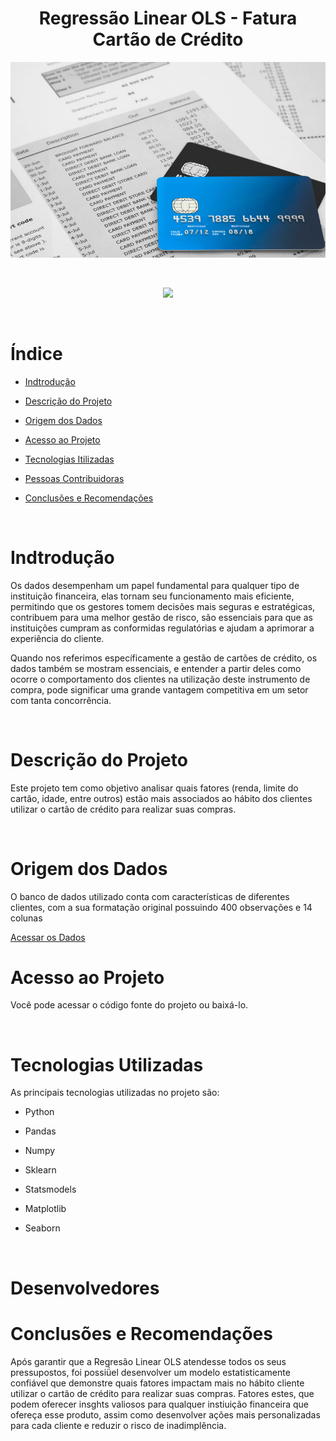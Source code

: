 <h1 align="center"> Regressão Linear OLS - Fatura Cartão de Crédito </h1>

<p align="center">
  <img src="figuras/fatura.jpg" />
</p>
<br>
<p align="center">
<img loading="lazy" src="http://img.shields.io/static/v1?label=STATUS&message=EM%20DESENVOLVIMENTO&color=GREEN&style=for-the-badge"/>
</p>
<br>

# Índice 

* [Indtrodução](#indtroducao)

* [Descrição do Projeto](#descrição-do-projeto)

* [Origem dos Dados](#origem-dos-dados)

* [Acesso ao Projeto](#acesso-ao-projeto)
  
* [Tecnologias Itilizadas](#tecnologias-utilizadas)
  
* [Pessoas Contribuidoras](#pessoas-contribuidoras)

* [Conclusões e Recomendações](#conclusões-e-recomendações)
<br>

# Indtrodução

  <p>Os dados desempenham um papel fundamental para qualquer tipo de instituição financeira, elas tornam seu funcionamento mais eficiente, permitindo que os gestores tomem decisões mais seguras e estratégicas, contribuem para uma melhor gestão de risco, são essenciais para que as instituições cumpram as conformidas regulatórias e ajudam a aprimorar a experiência do cliente.
  
  Quando nos referimos específicamente a gestão de cartões de crédito, os dados também se mostram essenciais, e entender a partir deles como ocorre o comportamento dos clientes na utilização deste instrumento de compra, pode significar uma grande vantagem competitiva em um setor com tanta concorrência.</p>
<br>

# Descrição do Projeto

<p>Este projeto tem como objetivo analisar quais fatores (renda, limite do cartão, idade, entre outros) estão mais associados ao hábito dos clientes utilizar o cartão de crédito para realizar suas compras.</p>
<br>

# Origem dos Dados

<p>O banco de dados utilizado conta com características de diferentes clientes, com a sua formatação original possuindo 400 observações e 14 colunas</p>

[Acessar os Dados](#dados)
<br>

# Acesso ao Projeto

<p>Você pode acessar o código fonte do projeto ou baixá-lo.</p>
<br>

# Tecnologias Utilizadas

<p>As principais tecnologias utilizadas no projeto são:
  
- Python
  
- Pandas
  
- Numpy
  
- Sklearn
  
- Statsmodels
  
- Matplotlib
  
- Seaborn
</p>
<br>

# Desenvolvedores

# Conclusões e Recomendações

<p>Após garantir que a Regresão Linear OLS atendesse todos os seus pressupostos, foi possiǘel desenvolver um modelo estatisticamente confiável que demonstre quais fatores impactam mais no hábito cliente utilizar o cartão de crédito para realizar suas compras. Fatores estes, que podem oferecer insghts valiosos para qualquer instiuição financeira que ofereça esse produto, assim como desenvolver ações mais personalizadas para cada cliente e reduzir o risco de inadimplência. </p>







